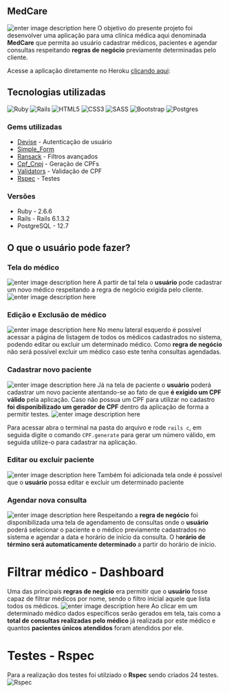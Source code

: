 ## MedCare
![enter image description here](https://res.cloudinary.com/dloadb2bx/image/upload/v1623961275/medcare1_gnbsd6.png)
O objetivo do presente projeto foi desenvolver uma aplicação para uma clínica médica aqui denominada **MedCare** que permita ao usuário cadastrar médicos, pacientes e agendar consultas respeitando **regras de negócio** previamente determinadas pelo cliente.

Acesse a aplicação diretamente no Heroku [clicando aqui](https://app-medcare.herokuapp.com/):

## Tecnologias utilizadas
<img alt="Ruby" src="https://img.shields.io/badge/ruby-%23CC342D.svg?style=for-the-badge&logo=ruby&logoColor=white"/> <img alt="Rails" src="https://img.shields.io/badge/rails-%23CC0000.svg?style=for-the-badge&logo=ruby-on-rails&logoColor=white"/> <img alt="HTML5" src="https://img.shields.io/badge/html5-%23E34F26.svg?style=for-the-badge&logo=html5&logoColor=white"/> <img alt="CSS3" src="https://img.shields.io/badge/css3-%231572B6.svg?style=for-the-badge&logo=css3&logoColor=white"/> <img alt="SASS" src="https://img.shields.io/badge/SASS-hotpink.svg?style=for-the-badge&logo=SASS&logoColor=white"/> <img alt="Bootstrap" src="https://img.shields.io/badge/bootstrap-%23563D7C.svg?style=for-the-badge&logo=bootstrap&logoColor=white"/> <img alt="Postgres" src ="https://img.shields.io/badge/postgres-%23316192.svg?style=for-the-badge&logo=postgresql&logoColor=white"/>

### Gems utilizadas
 - [Devise](https://github.com/heartcombo/devise) - Autenticação de usuário
 - [Simple_Form](https://github.com/heartcombo/simple_form)
 -  [Ransack](https://github.com/activerecord-hackery/ransack) - Filtros avançados
 - [Cpf_Cnpj](https://github.com/fnando/cpf_cnpj) - Geração de CPFs
 - [Validators](https://github.com/fnando/validators) - Validação de CPF
 - [Rspec](https://github.com/rspec/rspec) - Testes

### Versões
 - Ruby - 2.6.6
 - Rails - Rails 6.1.3.2
- PostgreSQL -  12.7

## O que o usuário pode fazer?

### Tela do médico
![enter image description here](https://res.cloudinary.com/dloadb2bx/image/upload/v1623948994/medCare2_mzturl.png)
A partir de tal tela o **usuário** pode cadastrar um novo médico respeitando a regra de negócio exigida pelo cliente.
![enter image description here](https://res.cloudinary.com/dloadb2bx/image/upload/v1623951654/medCare2_eb4zut.gif)

### Edição e Exclusão de médico
![enter image description here](https://res.cloudinary.com/dloadb2bx/image/upload/v1623949544/medCare6_vzl8mh.png)
No menu lateral esquerdo é possível acessar a página de listagem de todos os médicos cadastrados no sistema, podendo editar ou excluir um determinado médico. Como **regra de negócio** não será possível excluir um médico caso este tenha consultas agendadas.

### Cadastrar novo paciente
![enter image description here](https://res.cloudinary.com/dloadb2bx/image/upload/v1623949079/medCare3_thkj8r.png)
Já na tela de paciente o **usuário** poderá cadastrar um novo paciente atentando-se ao fato de que **é exigido um CPF válido** pela aplicação.
Caso não possua um CPF para utilizar no cadastro **foi disponibilizado um gerador de CPF** dentro da aplicação de forma a permitir testes.
![enter image description here](https://res.cloudinary.com/dloadb2bx/image/upload/v1623949194/medCarecpf_klvbx0.png)

Para acessar abra o terminal na pasta do arquivo e rode `rails c`, em seguida digite o comando `CPF.generate` para gerar um número válido, em seguida utilize-o para cadastrar na aplicação.

### Editar ou excluir paciente
![enter image description here](https://res.cloudinary.com/dloadb2bx/image/upload/v1623950394/medCare7_bgfzdk.png)
Também foi adicionada tela onde é possível que o **usuário** possa editar e excluir um determinado paciente

### Agendar nova consulta
![enter image description here](https://res.cloudinary.com/dloadb2bx/image/upload/v1623949363/medCare4_niciwy.png)
Respeitando a **regra de negócio** foi disponibilizada uma tela de agendamento de consultas onde o **usuário** poderá selecionar o paciente e o médico previamente cadastrados no sistema e agendar a data e horário de início da consulta. O h**orário de término será automaticamente determinado** a partir do horário de início.

# Filtrar médico - Dashboard
Uma das principais **regras de negício** era permitir que o **usuário** fosse capaz de filtrar médicos por nome, sendo o filtro inicial aquele que lista todos os médicos.
![enter image description here](https://res.cloudinary.com/dloadb2bx/image/upload/v1623951440/medCare_i31pcs.gif)
 Ao clicar em um determinado médico dados específicos serão gerados em tela, tais como a **total de consultas realizadas pelo médico** já realizada por este médico e quantos **pacientes únicos atendidos** foram atendidos por ele.

# Testes - Rspec
Para a realização dos testes foi utilziado o **Rspec** sendo criados 24 testes.
![Rspec](https://res.cloudinary.com/dloadb2bx/image/upload/v1623950824/medCareTest_mqvqsg.png)
